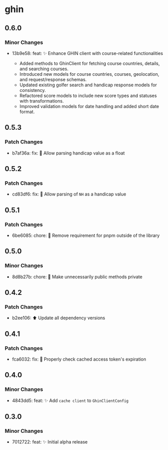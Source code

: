 # ghin

## 0.6.0

### Minor Changes

- 13b9e58: feat: ✨ Enhance GHIN client with course-related functionalities

  - Added methods to GhinClient for fetching course countries, details, and searching courses.
  - Introduced new models for course countries, courses, geolocation, and request/response schemas.
  - Updated existing golfer search and handicap response models for consistency.
  - Refactored score models to include new score types and statuses with transformations.
  - Improved validation models for date handling and added short date format.

## 0.5.3

### Patch Changes

- b7af36a: fix: 🐛 Allow parsing handicap value as a float

## 0.5.2

### Patch Changes

- cd83df6: fix: 🐛 Allow parsing of `NH` as a handicap value

## 0.5.1

### Patch Changes

- 6be6085: chore: 💚 Remove requirement for pnpm outside of the library

## 0.5.0

### Minor Changes

- 8d8b27b: chore: 🧹 Make unnecessarily public methods private

## 0.4.2

### Patch Changes

- b2ee106: ⬆️ Update all dependency versions

## 0.4.1

### Patch Changes

- fca6032: fix: 🐛 Properly check cached access token's expiration

## 0.4.0

### Minor Changes

- 4843dd5: feat: ✨ Add `cache client` to `GhinClientConfig`

## 0.3.0

### Minor Changes

- 7012722: feat: ✨ Initial alpha release
